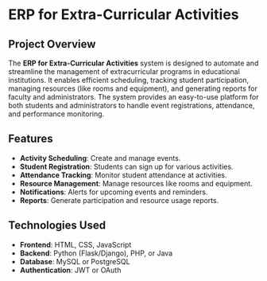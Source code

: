 
# ERP for Extra-Curricular Activities

## Project Overview

The **ERP for Extra-Curricular Activities** system is designed to automate and streamline the management of extracurricular programs in educational institutions. It enables efficient scheduling, tracking student participation, managing resources (like rooms and equipment), and generating reports for faculty and administrators. The system provides an easy-to-use platform for both students and administrators to handle event registrations, attendance, and performance monitoring.

## Features

- **Activity Scheduling**: Create and manage events.
- **Student Registration**: Students can sign up for various activities.
- **Attendance Tracking**: Monitor student attendance at activities.
- **Resource Management**: Manage resources like rooms and equipment.
- **Notifications**: Alerts for upcoming events and reminders.
- **Reports**: Generate participation and resource usage reports.

## Technologies Used

- **Frontend**: HTML, CSS, JavaScript
- **Backend**: Python (Flask/Django), PHP, or Java
- **Database**: MySQL or PostgreSQL
- **Authentication**: JWT or OAuth
